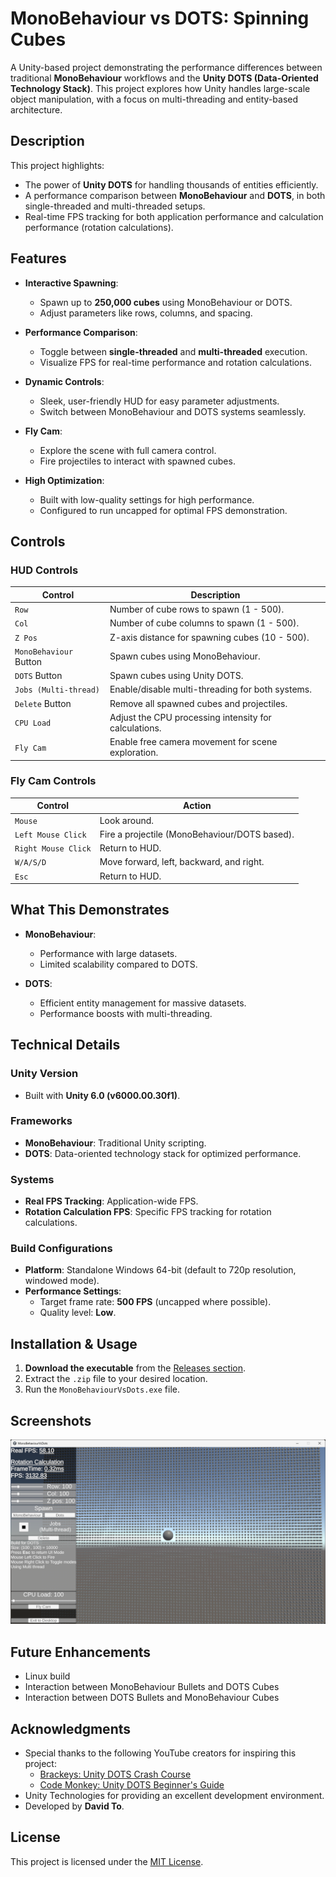 # MonoBehaviour vs DOTS: Spinning Cubes

A Unity-based project demonstrating the performance differences between traditional **MonoBehaviour** workflows and the **Unity DOTS (Data-Oriented Technology Stack)**. This project explores how Unity handles large-scale object manipulation, with a focus on multi-threading and entity-based architecture.

##  Description

This project highlights:

- The power of **Unity DOTS** for handling thousands of entities efficiently.
- A performance comparison between **MonoBehaviour** and **DOTS**, in both single-threaded and multi-threaded setups.
- Real-time FPS tracking for both application performance and calculation performance (rotation calculations).

##  Features

- **Interactive Spawning**:
  - Spawn up to **250,000 cubes** using MonoBehaviour or DOTS.
  - Adjust parameters like rows, columns, and spacing.

- **Performance Comparison**:
  - Toggle between **single-threaded** and **multi-threaded** execution.
  - Visualize FPS for real-time performance and rotation calculations.

- **Dynamic Controls**:
  - Sleek, user-friendly HUD for easy parameter adjustments.
  - Switch between MonoBehaviour and DOTS systems seamlessly.

- **Fly Cam**:
  - Explore the scene with full camera control.
  - Fire projectiles to interact with spawned cubes.

- **High Optimization**:
  - Built with low-quality settings for high performance.
  - Configured to run uncapped for optimal FPS demonstration.

##  Controls

### HUD Controls

| **Control**           | **Description**                                              |
|------------------------|--------------------------------------------------------------|
| `Row`                 | Number of cube rows to spawn (1 - 500).                      |
| `Col`                 | Number of cube columns to spawn (1 - 500).                   |
| `Z Pos`               | Z-axis distance for spawning cubes (10 - 500).               |
| `MonoBehaviour` Button| Spawn cubes using MonoBehaviour.                             |
| `DOTS` Button         | Spawn cubes using Unity DOTS.                                |
| `Jobs (Multi-thread)` | Enable/disable multi-threading for both systems.             |
| `Delete` Button       | Remove all spawned cubes and projectiles.                    |
| `CPU Load`            | Adjust the CPU processing intensity for calculations.        |
| `Fly Cam`             | Enable free camera movement for scene exploration.           |

### Fly Cam Controls

| **Control**            | **Action**                                                   |
|-------------------------|-------------------------------------------------------------|
| `Mouse`               | Look around.                                                |
| `Left Mouse Click`    | Fire a projectile (MonoBehaviour/DOTS based).                |
| `Right Mouse Click`   | Return to HUD.                                              |
| `W/A/S/D`             | Move forward, left, backward, and right.                    |
| `Esc`                 | Return to HUD.                                              |

##  What This Demonstrates

- **MonoBehaviour**:
  - Performance with large datasets.
  - Limited scalability compared to DOTS.

- **DOTS**:
  - Efficient entity management for massive datasets.
  - Performance boosts with multi-threading.

##  Technical Details

### Unity Version

- Built with **Unity 6.0 (v6000.00.30f1)**.

### Frameworks

- **MonoBehaviour**: Traditional Unity scripting.
- **DOTS**: Data-oriented technology stack for optimized performance.

### Systems

- **Real FPS Tracking**: Application-wide FPS.
- **Rotation Calculation FPS**: Specific FPS tracking for rotation calculations.

### Build Configurations

- **Platform**: Standalone Windows 64-bit (default to 720p resolution, windowed mode).
- **Performance Settings**:
  - Target frame rate: **500 FPS** (uncapped where possible).
  - Quality level: **Low**.

##  Installation & Usage

1. **Download the executable** from the [Releases section](https://github.com/MegaDyne2/MonoBehaviourVsDots/releases).
2. Extract the `.zip` file to your desired location.
3. Run the `MonoBehaviourVsDots.exe` file.

##  Screenshots

![Main Screenshot](Main.png "Main Screenshot")

##  Future Enhancements

- Linux build
- Interaction between MonoBehaviour Bullets and DOTS Cubes
- Interaction between DOTS Bullets and MonoBehaviour Cubes

##  Acknowledgments

- Special thanks to the following YouTube creators for inspiring this project:
  - [Brackeys: Unity DOTS Crash Course](https://www.youtube.com/watch?v=HHeuXgu7It8)
  - [Code Monkey: Unity DOTS Beginner's Guide](https://www.youtube.com/watch?v=4ZYn9sR3btg)
- Unity Technologies for providing an excellent development environment.
- Developed by **David To**.

##  License

This project is licensed under the [MIT License](LICENSE).

